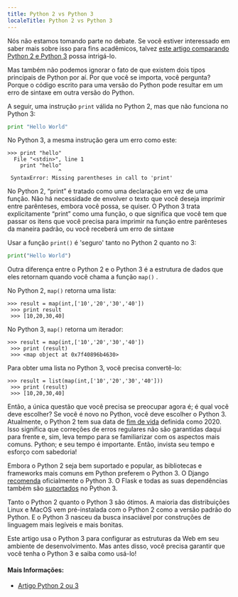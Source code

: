 ```yaml
---
title: Python 2 vs Python 3
localeTitle: Python 2 vs Python 3
---
```

Nós não estamos tomando parte no debate. Se você estiver interessado em saber mais sobre isso para fins acadêmicos, talvez [este artigo comparando Python 2 e Python 3](https://wiki.python.org/moin/Python2orPython3) possa intrigá-lo.

Mas também não podemos ignorar o fato de que existem dois tipos principais de Python por aí. Por que você se importa, você pergunta? Porque o código escrito para uma versão do Python pode resultar em um erro de sintaxe em outra versão do Python.

A seguir, uma instrução `print` válida no Python 2, mas que não funciona no Python 3:

```py
print "Hello World" 
```

No Python 3, a mesma instrução gera um erro como este:
```
>>> print "hello" 
  File "<stdin>", line 1 
    print "hello" 
                ^ 
 SyntaxError: Missing parentheses in call to 'print' 
```

No Python 2, “print” é tratado como uma declaração em vez de uma função. Não há necessidade de envolver o texto que você deseja imprimir entre parênteses, embora você possa, se quiser. O Python 3 trata explicitamente “print” como uma função, o que significa que você tem que passar os itens que você precisa para imprimir na função entre parênteses da maneira padrão, ou você receberá um erro de sintaxe

Usar a função `print()` é 'seguro' tanto no Python 2 quanto no 3:

```python
print("Hello World") 
```

Outra diferença entre o Python 2 e o Python 3 é a estrutura de dados que eles retornam quando você chama a função `map()` .

No Python 2, `map()` retorna uma lista:
```
>>> result = map(int,['10','20','30','40']) 
 >>> print result 
 >>> [10,20,30,40] 
```

No Python 3, `map()` retorna um iterador:
```
>>> result = map(int,['10','20','30','40']) 
 >>> print (result) 
 >>> <map object at 0x7f40896b4630> 
```

Para obter uma lista no Python 3, você precisa convertê-lo:
```
>>> result = list(map(int,['10','20','30','40'])) 
 >>> print (result) 
 >>> [10,20,30,40] 
```

Então, a única questão que você precisa se preocupar agora é; é qual você deve escolher? Se você é novo no Python, você deve escolher o Python 3. Atualmente, o Python 2 tem sua data de [fim de vida](https://www.python.org/dev/peps/pep-0373/#update) definida como 2020. Isso significa que correções de erros regulares não são garantidas daqui para frente e, sim, leva tempo para se familiarizar com os aspectos mais comuns. Python; e seu tempo é importante. Então, invista seu tempo e esforço com sabedoria!

Embora o Python 2 seja bem suportado e popular, as bibliotecas e frameworks mais comuns em Python preferem o Python 3. O Django [recomenda](https://docs.djangoproject.com/en/1.9/faq/install/#faq-python-version-support) oficialmente o Python 3. O Flask e todas as suas dependências também são [suportados](http://flask.pocoo.org/docs/0.10/python3/#python3-support) no Python 3.

Tanto o Python 2 quanto o Python 3 são ótimos. A maioria das distribuições Linux e MacOS vem pré-instalada com o Python 2 como a versão padrão do Python. E o Python 3 nasceu da busca insaciável por construções de linguagem mais legíveis e mais bonitas.

Este artigo usa o Python 3 para configurar as estruturas da Web em seu ambiente de desenvolvimento. Mas antes disso, você precisa garantir que você tenha o Python 3 e saiba como usá-lo!

#### Mais Informações:

*   [Artigo Python 2 ou 3](https://wiki.python.org/moin/Python2orPython3)